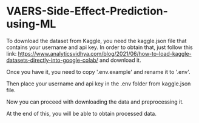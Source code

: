 # VAERS-Side-Effect-Prediction-using-ML

To download the dataset from Kaggle, you need the kaggle.json file that contains your username and api key. In order to obtain that, just follow this link: https://www.analyticsvidhya.com/blog/2021/06/how-to-load-kaggle-datasets-directly-into-google-colab/ and download it.

Once you have it, you need to copy '.env.example' and rename it to '.env'.

Then place your username and api key in the .env folder from kaggle.json file.

Now you can proceed with downloading the data and preprocessing it.

At the end of this, you will be able to obtain processed data.